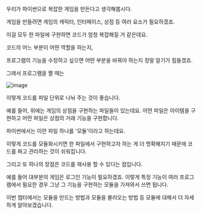 우리가 파이썬으로 복잡한 게임을 만든다고 생각해봅시다.

게임을 만들려면 게임의 캐릭터, 인터페이스, 상점 등 여러 요소가 필요하겠죠.

이걸 모두 한 파일에 구현하면 코드가 엄청 복잡해질 거 같은데요.

코드의 어느 부분이 어떤 역할을 하는지,

프로그램의 기능을 수정하고 싶으면 어떤 부분을 바꿔야 하는지 정말 알기가 힘들겠죠.

그래서 프로그램을 짤 때는

![image](https://user-images.githubusercontent.com/64893709/105046966-19957780-5aad-11eb-873f-a997b93487ba.png)

이렇게 코드를 파일 단위로 나눠 주는 것이 좋습니다.

예를 들어, 위에는 게임의 상점을 구현하는 파일들이 있는데요. 어떤 파일은 아이템을 구현하고 어떤 파일은 상점의 거래 기능을 구현합니다.

파이썬에서는 이런 파일 하나를 '모듈'이라고 하는데요.

이렇게 코드를 모듈화시키면 한 파일에서 구현하고자 하는 게 더 명확해지기 때문에 코드를 짜고 관리하는 것이 쉬워집니다.

그리고 또 하나의 장점은 코드를 재사용 할 수 있다는 점입니다.

예를 들어 대부분의 게임은 로그인 기능이 필요하겠죠. 이렇게 특정 기능이 여러 프로그램에서 필요한 경우 그냥 그 기능을 구현하는 모듈을 가져와서 쓰면 됩니다.

이번 챕터에서는 모듈을 만드는 방법과 모듈을 불러오는 방법 등 모듈에 대해서 더 자세하게 알아보겠습니다.
